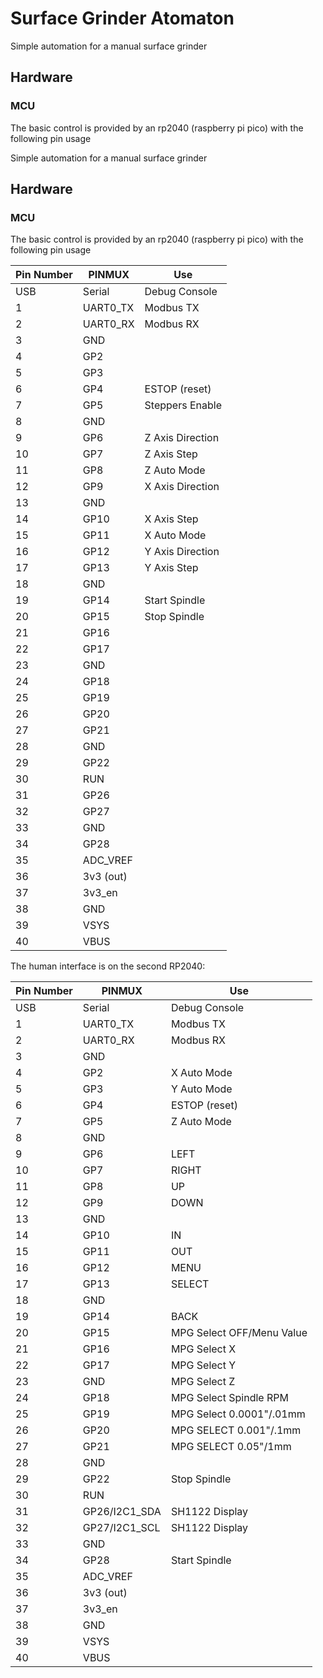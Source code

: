 # Surface Grinder Atomaton
Simple automation for a manual surface grinder

## Hardware
### MCU
The basic control is provided by an rp2040 (raspberry pi pico) with the following pin usage

Simple automation for a manual surface grinder

## Hardware
### MCU
The basic control is provided by an rp2040 (raspberry pi pico) with the following pin usage

| Pin Number | PINMUX | Use |
|------------|---|-----|
| USB        | Serial | Debug Console |
| 1          | UART0_TX  | Modbus TX |
| 2          | UART0_RX  | Modbus RX    |
| 3          | GND  |     |
| 4          | GP2  |  |
| 5          | GP3  | |
| 6          | GP4  | ESTOP (reset) |
| 7          | GP5  | Steppers Enable |
| 8          | GND  |  |
| 9          | GP6  | Z Axis Direction |
| 10         | GP7  | Z Axis Step |
| 11         | GP8  | Z Auto Mode    |
| 12         | GP9  | X Axis Direction    |
| 13         | GND  |     |
| 14         | GP10  | X Axis Step    |
| 15         | GP11  | X Auto Mode    |
| 16         | GP12  | Y Axis Direction    |
| 17         | GP13  | Y Axis Step    |
| 18         | GND  |     |
| 19         | GP14  | Start Spindle    |
| 20         | GP15  | Stop Spindle   |
| 21         | GP16  |     |
| 22         | GP17  |     |
| 23         | GND  |    |
| 24         | GP18  |     |
| 25         | GP19  |     |
| 26         | GP20  |    |
| 27         | GP21  |    |
| 28         | GND  |     |
| 29         | GP22  |     |
| 30         | RUN  |     |
| 31         | GP26  |     |
| 32         | GP27  |     |
| 33         | GND  |     |
| 34         | GP28  |     |
| 35         | ADC_VREF  |     |
| 36         | 3v3 (out)  |     |
| 37         | 3v3_en  |     |
| 38         | GND  |     |
| 39         | VSYS  |     |
| 40         | VBUS  |     |


The human interface is on the second RP2040:

| Pin Number | PINMUX | Use |
|------------|---|-----|
| USB        | Serial | Debug Console |
| 1          | UART0_TX  | Modbus TX |
| 2          | UART0_RX  | Modbus RX |
| 3          | GND  |     |
| 4          | GP2  | X Auto Mode |
| 5          | GP3  | Y Auto Mode |
| 6          | GP4  | ESTOP (reset) |
| 7          | GP5  | Z Auto Mode |
| 8          | GND  |  |
| 9          | GP6  | LEFT |
| 10         | GP7  | RIGHT |
| 11         | GP8  | UP    |
| 12         | GP9  | DOWN  |
| 13         | GND  |    |
| 14         | GP10  | IN     |
| 15         | GP11  | OUT    |
| 16         | GP12  | MENU    |
| 17         | GP13  | SELECT   |
| 18         | GND  |     |
| 19         | GP14  | BACK    |
| 20         | GP15  | MPG Select OFF/Menu Value    |
| 21         | GP16  | MPG Select X   |
| 22         | GP17  | MPG Select Y    |
| 23         | GND  | MPG Select Z    |
| 24         | GP18  | MPG Select Spindle RPM   |
| 25         | GP19  | MPG Select 0.0001"/.01mm    |
| 26         | GP20  | MPG SELECT 0.001"/.1mm    |
| 27         | GP21  | MPG SELECT 0.05"/1mm   |
| 28         | GND  |     |
| 29         | GP22  | Stop Spindle    |
| 30         | RUN  |     |
| 31         | GP26/I2C1_SDA  | SH1122 Display |
| 32         | GP27/I2C1_SCL  | SH1122 Display  |
| 33         | GND  |     |
| 34         | GP28  | Start Spindle    |
| 35         | ADC_VREF  |     |
| 36         | 3v3 (out)  |     |
| 37         | 3v3_en  |     |
| 38         | GND  |     |
| 39         | VSYS  |     |
| 40         | VBUS  |     |